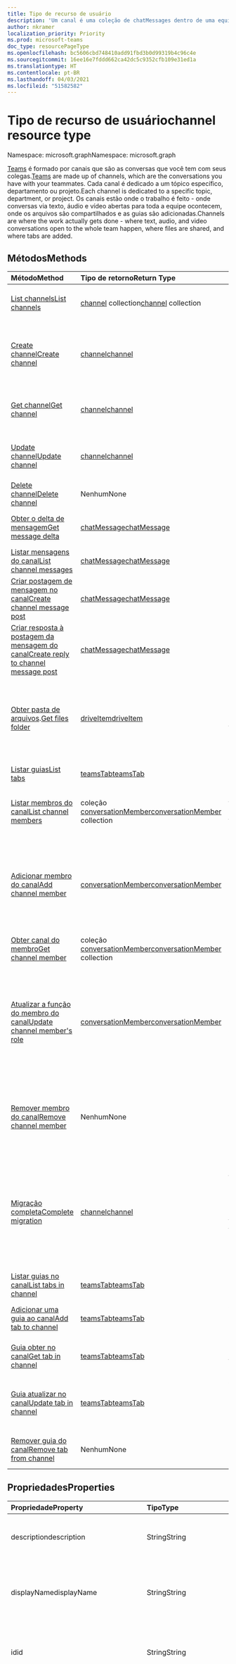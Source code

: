 ```yaml
---
title: Tipo de recurso de usuário
description: 'Um canal é uma coleção de chatMessages dentro de uma equipe. '
author: nkramer
localization_priority: Priority
ms.prod: microsoft-teams
doc_type: resourcePageType
ms.openlocfilehash: bc5606cbd748410add91fbd3b0d99319b4c96c4e
ms.sourcegitcommit: 16ee16e7fddd662ca42dc5c9352cfb109e31ed1a
ms.translationtype: HT
ms.contentlocale: pt-BR
ms.lasthandoff: 04/03/2021
ms.locfileid: "51582582"
---
```

# <a name="channel-resource-type"></a><span data-ttu-id="e30cb-103">Tipo de recurso de usuário</span><span class="sxs-lookup"><span data-stu-id="e30cb-103">channel resource type</span></span>

<span data-ttu-id="e30cb-104">Namespace: microsoft.graph</span><span class="sxs-lookup"><span data-stu-id="e30cb-104">Namespace: microsoft.graph</span></span>

<span data-ttu-id="e30cb-105">[Teams](../resources/team.md) é formado por canais que são as conversas que você tem com seus colegas.</span><span class="sxs-lookup"><span data-stu-id="e30cb-105">[Teams](../resources/team.md) are made up of channels, which are the conversations you have with your teammates.</span></span> <span data-ttu-id="e30cb-106">Cada canal é dedicado a um tópico específico, departamento ou projeto.</span><span class="sxs-lookup"><span data-stu-id="e30cb-106">Each channel is dedicated to a specific topic, department, or project.</span></span> <span data-ttu-id="e30cb-107">Os canais estão onde o trabalho é feito - onde conversas via texto, áudio e vídeo abertas para toda a equipe ocontecem, onde os arquivos são compartilhados e as guias são adicionadas.</span><span class="sxs-lookup"><span data-stu-id="e30cb-107">Channels are where the work actually gets done - where text, audio, and video conversations open to the whole team happen, where files are shared, and where tabs are added.</span></span>

## <a name="methods"></a><span data-ttu-id="e30cb-108">Métodos</span><span class="sxs-lookup"><span data-stu-id="e30cb-108">Methods</span></span>

| <span data-ttu-id="e30cb-109">Método</span><span class="sxs-lookup"><span data-stu-id="e30cb-109">Method</span></span>       | <span data-ttu-id="e30cb-110">Tipo de retorno</span><span class="sxs-lookup"><span data-stu-id="e30cb-110">Return Type</span></span>  |<span data-ttu-id="e30cb-111">Descrição</span><span class="sxs-lookup"><span data-stu-id="e30cb-111">Description</span></span>|
|:---------------|:--------|:----------|
|[<span data-ttu-id="e30cb-112">List channels</span><span class="sxs-lookup"><span data-stu-id="e30cb-112">List channels</span></span>](../api/channel-list.md) | <span data-ttu-id="e30cb-113">[channel](channel.md) collection</span><span class="sxs-lookup"><span data-stu-id="e30cb-113">[channel](channel.md) collection</span></span> | <span data-ttu-id="e30cb-114">Obtenha a lista de canais nessa equipe.</span><span class="sxs-lookup"><span data-stu-id="e30cb-114">Get the list of channels in this team.</span></span>|
|[<span data-ttu-id="e30cb-115">Create channel</span><span class="sxs-lookup"><span data-stu-id="e30cb-115">Create channel</span></span>](../api/channel-post.md) | [<span data-ttu-id="e30cb-116">channel</span><span class="sxs-lookup"><span data-stu-id="e30cb-116">channel</span></span>](channel.md) | <span data-ttu-id="e30cb-117">Crie um novo canal ao incluir o nome de exibição e a descrição.</span><span class="sxs-lookup"><span data-stu-id="e30cb-117">Create a new channel by including the display name and description.</span></span>|
|[<span data-ttu-id="e30cb-118">Get channel</span><span class="sxs-lookup"><span data-stu-id="e30cb-118">Get channel</span></span>](../api/channel-get.md) | [<span data-ttu-id="e30cb-119">channel</span><span class="sxs-lookup"><span data-stu-id="e30cb-119">channel</span></span>](channel.md) | <span data-ttu-id="e30cb-120">Leia as propriedades e as relações do canal.</span><span class="sxs-lookup"><span data-stu-id="e30cb-120">Read properties and relationships of the channel.</span></span>|
|[<span data-ttu-id="e30cb-121">Update channel</span><span class="sxs-lookup"><span data-stu-id="e30cb-121">Update channel</span></span>](../api/channel-patch.md) | [<span data-ttu-id="e30cb-122">channel</span><span class="sxs-lookup"><span data-stu-id="e30cb-122">channel</span></span>](channel.md) | <span data-ttu-id="e30cb-123">Atualize as propriedades do canal.</span><span class="sxs-lookup"><span data-stu-id="e30cb-123">Update properties of the channel.</span></span>|
|[<span data-ttu-id="e30cb-124">Delete channel</span><span class="sxs-lookup"><span data-stu-id="e30cb-124">Delete channel</span></span>](../api/channel-delete.md) | <span data-ttu-id="e30cb-125">Nenhum</span><span class="sxs-lookup"><span data-stu-id="e30cb-125">None</span></span> | <span data-ttu-id="e30cb-126">Exclua um canal.</span><span class="sxs-lookup"><span data-stu-id="e30cb-126">Delete a channel.</span></span>|
|[<span data-ttu-id="e30cb-127">Obter o delta de mensagem</span><span class="sxs-lookup"><span data-stu-id="e30cb-127">Get message delta</span></span>](../api/chatmessage-delta.md)  | [<span data-ttu-id="e30cb-128">chatMessage</span><span class="sxs-lookup"><span data-stu-id="e30cb-128">chatMessage</span></span>](../resources/chatmessage.md) | <span data-ttu-id="e30cb-129">Obtenha mensagens incrementais em um canal.</span><span class="sxs-lookup"><span data-stu-id="e30cb-129">Get incremental messages in a channel.</span></span> |
|[<span data-ttu-id="e30cb-130">Listar mensagens do canal</span><span class="sxs-lookup"><span data-stu-id="e30cb-130">List channel messages</span></span>](../api/channel-list-messages.md)  | [<span data-ttu-id="e30cb-131">chatMessage</span><span class="sxs-lookup"><span data-stu-id="e30cb-131">chatMessage</span></span>](../resources/chatmessage.md) | <span data-ttu-id="e30cb-132">Obtenha mensagens em um canal.</span><span class="sxs-lookup"><span data-stu-id="e30cb-132">Get messages in a channel</span></span> |
|[<span data-ttu-id="e30cb-133">Criar postagem de mensagem no canal</span><span class="sxs-lookup"><span data-stu-id="e30cb-133">Create channel message post</span></span>](../api/channel-post-messages.md) | [<span data-ttu-id="e30cb-134">chatMessage</span><span class="sxs-lookup"><span data-stu-id="e30cb-134">chatMessage</span></span>](../resources/chatmessage.md) | <span data-ttu-id="e30cb-135">Envie uma mensagem para um canal.</span><span class="sxs-lookup"><span data-stu-id="e30cb-135">Send a message to a channel.</span></span> |
|[<span data-ttu-id="e30cb-136">Criar resposta à postagem da mensagem do canal</span><span class="sxs-lookup"><span data-stu-id="e30cb-136">Create reply to channel message post</span></span>](../api/chatmessage-post-replies.md) | [<span data-ttu-id="e30cb-137">chatMessage</span><span class="sxs-lookup"><span data-stu-id="e30cb-137">chatMessage</span></span>](../resources/chatmessage.md) | <span data-ttu-id="e30cb-138">Responda a uma mensagem em um canal.</span><span class="sxs-lookup"><span data-stu-id="e30cb-138">Reply to a message in a channel.</span></span>|
|<span data-ttu-id="e30cb-139">[Obter pasta de arquivos](../api/channel-get-filesfolder.md).</span><span class="sxs-lookup"><span data-stu-id="e30cb-139">[Get files folder](../api/channel-get-filesfolder.md)</span></span>| [<span data-ttu-id="e30cb-140">driveItem</span><span class="sxs-lookup"><span data-stu-id="e30cb-140">driveItem</span></span>](driveitem.md) | <span data-ttu-id="e30cb-141">Recupera os detalhes da pasta do SharePoint em que os arquivos do canal estão armazenados.</span><span class="sxs-lookup"><span data-stu-id="e30cb-141">Retrieves the details of the SharePoint folder where the files for the channel are stored.</span></span> |
|[<span data-ttu-id="e30cb-142">Listar guias</span><span class="sxs-lookup"><span data-stu-id="e30cb-142">List tabs</span></span>](../api/channel-list-tabs.md) | [<span data-ttu-id="e30cb-143">teamsTab</span><span class="sxs-lookup"><span data-stu-id="e30cb-143">teamsTab</span></span>](teamstab.md) | <span data-ttu-id="e30cb-144">Listar guias fixadas a um canal.</span><span class="sxs-lookup"><span data-stu-id="e30cb-144">Lists tabs pinned to a channel.</span></span>|
|[<span data-ttu-id="e30cb-145">Listar membros do canal</span><span class="sxs-lookup"><span data-stu-id="e30cb-145">List channel members</span></span>](../api/channel-list-members.md) | <span data-ttu-id="e30cb-146">coleção [conversationMember](conversationmember.md)</span><span class="sxs-lookup"><span data-stu-id="e30cb-146">[conversationMember](conversationmember.md) collection</span></span> | <span data-ttu-id="e30cb-147">Obtenha uma lista de todas as mensagens raiz em um canal.</span><span class="sxs-lookup"><span data-stu-id="e30cb-147">Get the list of members in a channel.</span></span>|
|[<span data-ttu-id="e30cb-148">Adicionar membro do canal</span><span class="sxs-lookup"><span data-stu-id="e30cb-148">Add channel member</span></span>](../api/channel-post-members.md) | [<span data-ttu-id="e30cb-149">conversationMember</span><span class="sxs-lookup"><span data-stu-id="e30cb-149">conversationMember</span></span>](conversationmember.md) | <span data-ttu-id="e30cb-150">Adicionar um membro a um canal.</span><span class="sxs-lookup"><span data-stu-id="e30cb-150">Add a member to a channel.</span></span> <span data-ttu-id="e30cb-151">Suportado só para o`channel`com MembershipType de.`private`</span><span class="sxs-lookup"><span data-stu-id="e30cb-151">Only supported for `channel`with membershipType of `private`.</span></span>|
|[<span data-ttu-id="e30cb-152">Obter canal do membro</span><span class="sxs-lookup"><span data-stu-id="e30cb-152">Get channel member</span></span>](../api/channel-get-members.md) | <span data-ttu-id="e30cb-153">coleção [conversationMember](conversationmember.md)</span><span class="sxs-lookup"><span data-stu-id="e30cb-153">[conversationMember](conversationmember.md) collection</span></span> | <span data-ttu-id="e30cb-154">Obtenha um membro em um canal.</span><span class="sxs-lookup"><span data-stu-id="e30cb-154">Get a member in a channel.</span></span>|
|[<span data-ttu-id="e30cb-155">Atualizar a função do membro do canal</span><span class="sxs-lookup"><span data-stu-id="e30cb-155">Update channel member's role</span></span>](../api/channel-update-members.md) | [<span data-ttu-id="e30cb-156">conversationMember</span><span class="sxs-lookup"><span data-stu-id="e30cb-156">conversationMember</span></span>](conversationmember.md) | <span data-ttu-id="e30cb-157">Atualize as propriedades de um membro do canal.</span><span class="sxs-lookup"><span data-stu-id="e30cb-157">Update the properties of a member of the channel.</span></span> <span data-ttu-id="e30cb-158">Suportado só para o canal com MembershipType de`private`.</span><span class="sxs-lookup"><span data-stu-id="e30cb-158">Only supported for channel with membershipType of `private`.</span></span>|
|[<span data-ttu-id="e30cb-159">Remover membro do canal</span><span class="sxs-lookup"><span data-stu-id="e30cb-159">Remove channel member</span></span>](../api/channel-delete-members.md) | <span data-ttu-id="e30cb-160">Nenhum</span><span class="sxs-lookup"><span data-stu-id="e30cb-160">None</span></span> | <span data-ttu-id="e30cb-161">Exclua um membro de um canal.</span><span class="sxs-lookup"><span data-stu-id="e30cb-161">Delete a member from a channel.</span></span> <span data-ttu-id="e30cb-162">Suportado só com o `channelType` de `private`.</span><span class="sxs-lookup"><span data-stu-id="e30cb-162">Only supported for `channelType` of `private`.</span></span>|
|[<span data-ttu-id="e30cb-163">Migração completa</span><span class="sxs-lookup"><span data-stu-id="e30cb-163">Complete migration</span></span>](../api/channel-completemigration.md)|[<span data-ttu-id="e30cb-164">channel</span><span class="sxs-lookup"><span data-stu-id="e30cb-164">channel</span></span>](channel.md)| <span data-ttu-id="e30cb-165">Remove o modo de migração do canal e torna o canal disponível para os usuários postarem e lerem mensagens.</span><span class="sxs-lookup"><span data-stu-id="e30cb-165">Removes the migration mode from the channel and makes the channel available to users to post and read messages.</span></span>|
|[<span data-ttu-id="e30cb-166">Listar guias no canal</span><span class="sxs-lookup"><span data-stu-id="e30cb-166">List tabs in channel</span></span>](../api/channel-list-tabs.md) | [<span data-ttu-id="e30cb-167">teamsTab</span><span class="sxs-lookup"><span data-stu-id="e30cb-167">teamsTab</span></span>](teamstab.md) | <span data-ttu-id="e30cb-168">Listar guias fixadas a um canal.</span><span class="sxs-lookup"><span data-stu-id="e30cb-168">List tabs pinned to a channel.</span></span>|
|[<span data-ttu-id="e30cb-169">Adicionar uma guia ao canal</span><span class="sxs-lookup"><span data-stu-id="e30cb-169">Add tab to channel</span></span>](../api/channel-post-tabs.md) | [<span data-ttu-id="e30cb-170">teamsTab</span><span class="sxs-lookup"><span data-stu-id="e30cb-170">teamsTab</span></span>](teamstab.md) | <span data-ttu-id="e30cb-171">Adicionar (fixar) uma guia a um canal.</span><span class="sxs-lookup"><span data-stu-id="e30cb-171">Add (pin) a tab to a channel.</span></span>|
|[<span data-ttu-id="e30cb-172">Guia obter no canal</span><span class="sxs-lookup"><span data-stu-id="e30cb-172">Get tab in channel</span></span>](../api/channel-get-tabs.md) | [<span data-ttu-id="e30cb-173">teamsTab</span><span class="sxs-lookup"><span data-stu-id="e30cb-173">teamsTab</span></span>](teamstab.md) | <span data-ttu-id="e30cb-174">Ler uma guia fixada a um canal.</span><span class="sxs-lookup"><span data-stu-id="e30cb-174">Get a specific tab pinned to a channel.</span></span>|
|[<span data-ttu-id="e30cb-175">Guia atualizar no canal</span><span class="sxs-lookup"><span data-stu-id="e30cb-175">Update tab in channel</span></span>](../api/channel-patch-tabs.md) | [<span data-ttu-id="e30cb-176">teamsTab</span><span class="sxs-lookup"><span data-stu-id="e30cb-176">teamsTab</span></span>](teamstab.md) | <span data-ttu-id="e30cb-177">Atualiza as propriedades de uma guia em um canal.</span><span class="sxs-lookup"><span data-stu-id="e30cb-177">Updates the properties of a tab in a channel.</span></span>|
|[<span data-ttu-id="e30cb-178">Remover guia do canal</span><span class="sxs-lookup"><span data-stu-id="e30cb-178">Remove tab from channel</span></span>](../api/channel-delete-tabs.md) | <span data-ttu-id="e30cb-179">Nenhum</span><span class="sxs-lookup"><span data-stu-id="e30cb-179">None</span></span> | <span data-ttu-id="e30cb-180">Remover (Desafixar) uma Tabulação de um canal.</span><span class="sxs-lookup"><span data-stu-id="e30cb-180">Remove (unpin) a tab from a channel.</span></span>|


## <a name="properties"></a><span data-ttu-id="e30cb-181">Propriedades</span><span class="sxs-lookup"><span data-stu-id="e30cb-181">Properties</span></span>

| <span data-ttu-id="e30cb-182">Propriedade</span><span class="sxs-lookup"><span data-stu-id="e30cb-182">Property</span></span>   | <span data-ttu-id="e30cb-183">Tipo</span><span class="sxs-lookup"><span data-stu-id="e30cb-183">Type</span></span> |<span data-ttu-id="e30cb-184">Descrição</span><span class="sxs-lookup"><span data-stu-id="e30cb-184">Description</span></span>|
|:---------------|:--------|:----------|
|<span data-ttu-id="e30cb-185">description</span><span class="sxs-lookup"><span data-stu-id="e30cb-185">description</span></span>|<span data-ttu-id="e30cb-186">String</span><span class="sxs-lookup"><span data-stu-id="e30cb-186">String</span></span>|<span data-ttu-id="e30cb-187">Descrição textual opcional do canal.</span><span class="sxs-lookup"><span data-stu-id="e30cb-187">Optional textual description for the channel.</span></span>|
|<span data-ttu-id="e30cb-188">displayName</span><span class="sxs-lookup"><span data-stu-id="e30cb-188">displayName</span></span>|<span data-ttu-id="e30cb-189">String</span><span class="sxs-lookup"><span data-stu-id="e30cb-189">String</span></span>|<span data-ttu-id="e30cb-190">Nome do canal como ele aparecerá ao usuário no Microsoft Teams.</span><span class="sxs-lookup"><span data-stu-id="e30cb-190">Channel name as it will appear to the user in Microsoft Teams.</span></span>|
|<span data-ttu-id="e30cb-191">id</span><span class="sxs-lookup"><span data-stu-id="e30cb-191">id</span></span>|<span data-ttu-id="e30cb-192">String</span><span class="sxs-lookup"><span data-stu-id="e30cb-192">String</span></span>|<span data-ttu-id="e30cb-193">O identificador exclusivo do canal.</span><span class="sxs-lookup"><span data-stu-id="e30cb-193">The channel's unique identifier.</span></span> <span data-ttu-id="e30cb-194">Somente leitura.</span><span class="sxs-lookup"><span data-stu-id="e30cb-194">Read-only.</span></span>|
|<span data-ttu-id="e30cb-195">isFavoriteByDefault</span><span class="sxs-lookup"><span data-stu-id="e30cb-195">isFavoriteByDefault</span></span>|<span data-ttu-id="e30cb-196">Booliano</span><span class="sxs-lookup"><span data-stu-id="e30cb-196">Boolean</span></span>|<span data-ttu-id="e30cb-197">Indica se o canal deve automaticamente ser marcado como “favorito” para todos os membros da equipe.</span><span class="sxs-lookup"><span data-stu-id="e30cb-197">Indicates whether the channel should automatically be marked 'favorite' for all members of the team.</span></span> <span data-ttu-id="e30cb-198">Só pode ser definida por programação com [Criar equipe](../api/team-post.md).</span><span class="sxs-lookup"><span data-stu-id="e30cb-198">Can only be set programmatically with [Create team](../api/team-post.md).</span></span> <span data-ttu-id="e30cb-199">Padrão: `false`.</span><span class="sxs-lookup"><span data-stu-id="e30cb-199">Default: `false`.</span></span>|
|<span data-ttu-id="e30cb-200">email</span><span class="sxs-lookup"><span data-stu-id="e30cb-200">email</span></span>|<span data-ttu-id="e30cb-201">Cadeia de caracteres</span><span class="sxs-lookup"><span data-stu-id="e30cb-201">String</span></span>| <span data-ttu-id="e30cb-202">O endereço de email para enviar mensagens ao canal.</span><span class="sxs-lookup"><span data-stu-id="e30cb-202">The email address for sending messages to the channel.</span></span> <span data-ttu-id="e30cb-203">Somente leitura.</span><span class="sxs-lookup"><span data-stu-id="e30cb-203">Read-only.</span></span>|
|<span data-ttu-id="e30cb-204">webUrl</span><span class="sxs-lookup"><span data-stu-id="e30cb-204">webUrl</span></span>|<span data-ttu-id="e30cb-205">String</span><span class="sxs-lookup"><span data-stu-id="e30cb-205">String</span></span>|<span data-ttu-id="e30cb-206">Um hiperlink que navegará até o canal no Microsoft Teams.</span><span class="sxs-lookup"><span data-stu-id="e30cb-206">A hyperlink that will go to the channel in Microsoft Teams.</span></span> <span data-ttu-id="e30cb-207">Essa é a URL que você recebe ao clicar com o botão direito do mouse em um canal Microsoft Teams e selecionar Obter o link para o canal.</span><span class="sxs-lookup"><span data-stu-id="e30cb-207">This is the URL that you get when you right-click a channel in Microsoft Teams and select Get link to channel.</span></span> <span data-ttu-id="e30cb-208">Essa URL deve ser tratada como um blob opaco e não analisado.</span><span class="sxs-lookup"><span data-stu-id="e30cb-208">This URL should be treated as an opaque blob, and not parsed.</span></span> <span data-ttu-id="e30cb-209">Somente leitura.</span><span class="sxs-lookup"><span data-stu-id="e30cb-209">Read-only.</span></span>|
|<span data-ttu-id="e30cb-210">membershipType</span><span class="sxs-lookup"><span data-stu-id="e30cb-210">membershipType</span></span>|[<span data-ttu-id="e30cb-211">channelMembershipType</span><span class="sxs-lookup"><span data-stu-id="e30cb-211">channelMembershipType</span></span>](../resources/enums.md#channelmembershiptype-values)|<span data-ttu-id="e30cb-212">O tipo do canal.</span><span class="sxs-lookup"><span data-stu-id="e30cb-212">The type of the channel.</span></span> <span data-ttu-id="e30cb-213">Pode ser definido durante a criação e não pode ser alterado.</span><span class="sxs-lookup"><span data-stu-id="e30cb-213">Can be set during creation and cannot be changed.</span></span> <span data-ttu-id="e30cb-214">Valores possíveis são:`standard` - Canal herda a lista de membros da equipe principal;`private` - O canal pode ter membros que são um subconjunto de todos os membros da equipe principal.</span><span class="sxs-lookup"><span data-stu-id="e30cb-214">Possible values are: `standard` - Channel inherits the list of members of the parent team; `private` - Channel can have members that are a subset of all the members on the parent team.</span></span>
|<span data-ttu-id="e30cb-215">createdDateTime</span><span class="sxs-lookup"><span data-stu-id="e30cb-215">createdDateTime</span></span>|<span data-ttu-id="e30cb-216">dateTimeOffset</span><span class="sxs-lookup"><span data-stu-id="e30cb-216">dateTimeOffset</span></span>|<span data-ttu-id="e30cb-217">Somente leitura.</span><span class="sxs-lookup"><span data-stu-id="e30cb-217">Read only.</span></span> <span data-ttu-id="e30cb-218">Carimbo de data/hora de criação do canal.</span><span class="sxs-lookup"><span data-stu-id="e30cb-218">Timestamp at which the channel was created.</span></span>|

### <a name="instance-attributes"></a><span data-ttu-id="e30cb-219">Atributos de instância</span><span class="sxs-lookup"><span data-stu-id="e30cb-219">Instance attributes</span></span>

<span data-ttu-id="e30cb-p111">Atributos de instância são propriedades com comportamentos especiais. Essas propriedades são temporárias e a) definem o comportamento que o serviço deve apresentar ou b) fornecem valores de propriedades de curto prazo, como uma URL de download, para um item com data de expiração.</span><span class="sxs-lookup"><span data-stu-id="e30cb-p111">Instance attributes are properties with special behaviors. These properties are temporary and either a) define behavior the service should perform or b) provide short-term property values, like a download URL for an item that expires.</span></span>

| <span data-ttu-id="e30cb-222">Nome da propriedade</span><span class="sxs-lookup"><span data-stu-id="e30cb-222">Property name</span></span>| <span data-ttu-id="e30cb-223">Tipo</span><span class="sxs-lookup"><span data-stu-id="e30cb-223">Type</span></span>   | <span data-ttu-id="e30cb-224">Descrição</span><span class="sxs-lookup"><span data-stu-id="e30cb-224">Description</span></span>
|:-----------------------|:-------|:-------------------------|
|<span data-ttu-id="e30cb-225">@microsoft.graph.channelCreationMode</span><span class="sxs-lookup"><span data-stu-id="e30cb-225">@microsoft.graph.channelCreationMode</span></span>|<span data-ttu-id="e30cb-226">string</span><span class="sxs-lookup"><span data-stu-id="e30cb-226">string</span></span>|<span data-ttu-id="e30cb-227">Indica que o canal está no estado de migração e está sendo usado no momento para fins de migração.</span><span class="sxs-lookup"><span data-stu-id="e30cb-227">Indicates that the channel is in migration state and is currently being used for migration purposes.</span></span> <span data-ttu-id="e30cb-228">Aceita um valor: `migration`.</span><span class="sxs-lookup"><span data-stu-id="e30cb-228">It accepts one value: `migration`.</span></span>|

> <span data-ttu-id="e30cb-229">**Observação**: `channelCreationMode`  é um enum que usa o valor `migration`.</span><span class="sxs-lookup"><span data-stu-id="e30cb-229">**Note**: `channelCreationMode`  is an enum that takes the value `migration`.</span></span>

<span data-ttu-id="e30cb-230">Para obter um exemplo de uma solicitação POST, confira [Solicitação (criar canal no estado de migração)](/microsoftteams/platform/graph-api/import-messages/import-external-messages-to-teams#request-create-a-team-in-migration-state).</span><span class="sxs-lookup"><span data-stu-id="e30cb-230">For a POST request example, see [Request (create channel in migration state)](/microsoftteams/platform/graph-api/import-messages/import-external-messages-to-teams#request-create-a-team-in-migration-state).</span></span>

## <a name="relationships"></a><span data-ttu-id="e30cb-231">Relações</span><span class="sxs-lookup"><span data-stu-id="e30cb-231">Relationships</span></span>

| <span data-ttu-id="e30cb-232">Relação</span><span class="sxs-lookup"><span data-stu-id="e30cb-232">Relationship</span></span> | <span data-ttu-id="e30cb-233">Tipo</span><span class="sxs-lookup"><span data-stu-id="e30cb-233">Type</span></span> |<span data-ttu-id="e30cb-234">Descrição</span><span class="sxs-lookup"><span data-stu-id="e30cb-234">Description</span></span>|
|:---------------|:--------|:----------|
|<span data-ttu-id="e30cb-235">messages</span><span class="sxs-lookup"><span data-stu-id="e30cb-235">messages</span></span>|<span data-ttu-id="e30cb-236">[chatMessage](chatmessage.md) collection</span><span class="sxs-lookup"><span data-stu-id="e30cb-236">[chatMessage](chatmessage.md) collection</span></span>|<span data-ttu-id="e30cb-237">Uma coleção de todas as mensagens do canal.</span><span class="sxs-lookup"><span data-stu-id="e30cb-237">A collection of all the messages in the channel.</span></span> <span data-ttu-id="e30cb-238">Uma propriedade de navegação.</span><span class="sxs-lookup"><span data-stu-id="e30cb-238">A navigation property.</span></span> <span data-ttu-id="e30cb-239">Anulável.</span><span class="sxs-lookup"><span data-stu-id="e30cb-239">Nullable.</span></span>|
|<span data-ttu-id="e30cb-240">guias</span><span class="sxs-lookup"><span data-stu-id="e30cb-240">tabs</span></span>|<span data-ttu-id="e30cb-241">[teamsTab](../resources/teamstab.md) collection</span><span class="sxs-lookup"><span data-stu-id="e30cb-241">[teamsTab](../resources/teamstab.md) collection</span></span>|<span data-ttu-id="e30cb-242">Uma coleção de todas as guias do canal.</span><span class="sxs-lookup"><span data-stu-id="e30cb-242">A collection of all the tabs in the channel.</span></span> <span data-ttu-id="e30cb-243">Uma propriedade de navegação.</span><span class="sxs-lookup"><span data-stu-id="e30cb-243">A navigation property.</span></span>|
|<span data-ttu-id="e30cb-244">membros</span><span class="sxs-lookup"><span data-stu-id="e30cb-244">members</span></span>|<span data-ttu-id="e30cb-245">coleção [conversationMember](conversationmember.md)</span><span class="sxs-lookup"><span data-stu-id="e30cb-245">[conversationMember](conversationmember.md) collection</span></span>|<span data-ttu-id="e30cb-246">Uma coleção de registros de associação ligados ao canal.</span><span class="sxs-lookup"><span data-stu-id="e30cb-246">A collection of membership records associated with the channel.</span></span>|
|[<span data-ttu-id="e30cb-247">filesFolder</span><span class="sxs-lookup"><span data-stu-id="e30cb-247">filesFolder</span></span>](../api/channel-get-filesfolder.md)|[<span data-ttu-id="e30cb-248">driveItem</span><span class="sxs-lookup"><span data-stu-id="e30cb-248">driveItem</span></span>](driveitem.md)|<span data-ttu-id="e30cb-249">Metadados para o local em que os arquivos do canal estão armazenados.</span><span class="sxs-lookup"><span data-stu-id="e30cb-249">Metadata for the location where the channel's files are stored.</span></span>|
|<span data-ttu-id="e30cb-250">operations</span><span class="sxs-lookup"><span data-stu-id="e30cb-250">operations</span></span>|<span data-ttu-id="e30cb-251">Coleção [teamsAsyncOperation](teamsasyncoperation.md)</span><span class="sxs-lookup"><span data-stu-id="e30cb-251">[teamsAsyncOperation](teamsasyncoperation.md) collection</span></span>| <span data-ttu-id="e30cb-252">As operações assíncronas que foram executadas ou estão em execução nesta equipe.</span><span class="sxs-lookup"><span data-stu-id="e30cb-252">The async operations that ran or are running on this team.</span></span> |

## <a name="json-representation"></a><span data-ttu-id="e30cb-253">Representação JSON</span><span class="sxs-lookup"><span data-stu-id="e30cb-253">JSON representation</span></span>

<span data-ttu-id="e30cb-254">Veja a seguir uma representação JSON do recurso.</span><span class="sxs-lookup"><span data-stu-id="e30cb-254">The following is a JSON representation of the resource.</span></span>

<!-- {
  "blockType": "resource",
  "optionalProperties": [
    "messages"
  ],
  "keyProperty": "id",
  "@odata.type": "microsoft.graph.channel"
}-->

```json
{
  "description": "string",
  "displayName": "string",
  "id": "string (identifier)",
  "isFavoriteByDefault": true,
  "email": "string",
  "webUrl": "string",
  "membershipType": "channelMembershipType",
  "createdDateTime": "string (timestamp)"
}
```

<!-- uuid: 8fcb5dbc-d5aa-4681-8e31-b001d5168d79
2015-10-25 14:57:30 UTC -->
<!--
{
  "type": "#page.annotation",
  "description": "channel resource",
  "keywords": "",
  "section": "documentation",
  "tocPath": "",
  "suppressions": []
}
-->
